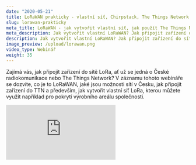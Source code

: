 ```yaml
---
date: "2020-05-21"
title: LoRaWAN prakticky - vlastní síť, Chirpstack, The Things Network
slug: lorawan-prakticky
meta_title: LoRaWAN - jak vytvořit vlastní síť, jak použít The Things Network, záznam webináře | HARDWARIO
meta_description: Jak vytvořit vlastní LoRaWAN? Jak připojit zařízení do sítě LoRa, ať už se jedná o České radiokomunikace nebo The Things Network?
description: Jak vytvořit vlastní LoRaWAN? Jak připojit zařízení do sítě LoRa, ať už se jedná o České radiokomunikace nebo The Things Network?
image_preview: /upload/lorawan.png
video_type: Webinář
weight: 35
---
```


Zajímá vás, jak připojit zařízení do sítě LoRa, ať už se jedná o České radiokomunikace nebo The Things Network? V záznamu tohoto webináře se dozvíte, co je to LoRaWAN, jaké jsou možnosti sítí v Česku, jak připojit zařízení do TTN a především, jak vytvořit vlastní síť LoRa, kterou můžete využít například pro pokrytí výrobního areálu společnosti.

<div class = "video-container">
<iframe src="https://www.youtube.com/embed/qMK4uZR-Tbk?modestbranding=1&amp;showinfo=0&amp;rel=0&amp;html5=1&amp;widgetid=2" frameborder="0" allow="accelerometer; autoplay; encrypted-media; gyroscope; picture-in-picture" allowfullscreen></iframe>
</div>
